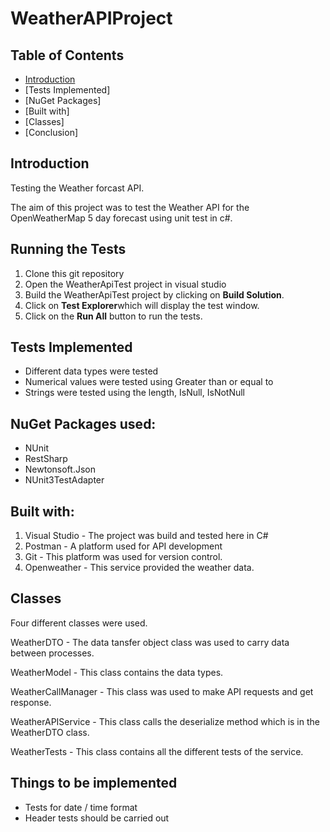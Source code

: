 # WeatherAPIProject

## Table of Contents
* [Introduction](https://github.com/sheelasenga/WeatherAPIProject/)
* [Tests Implemented] 
* [NuGet Packages] 
* [Built with] 
* [Classes] 
* [Conclusion] 


## Introduction
Testing the Weather forcast API.

The aim of this project was to test the Weather API for the OpenWeatherMap 5 day forecast using unit test in c#.

## Running the Tests
1. Clone this git repository
2. Open the WeatherApiTest project in visual studio
3. Build the WeatherApiTest project by clicking on **Build Solution**.
4. Click on **Test Explorer**which will display the test window.
5. Click on the **Run All** button to run the tests.


## Tests Implemented
* Different data types were tested
* Numerical values were tested using Greater than or equal to
* Strings were tested using the length, IsNull, IsNotNull

## NuGet Packages used:
* NUnit
* RestSharp
* Newtonsoft.Json
* NUnit3TestAdapter

## Built with:
1. Visual Studio - The project was build and tested here in C#
2. Postman - A platform used for API development
3. Git - This platform was used for version control.
4. Openweather - This service provided the weather data.

## Classes

Four different classes were used.

WeatherDTO - The data tansfer object class was used to carry data between processes.

WeatherModel - This class contains the data types.

WeatherCallManager - This class was used to make API requests and get response.

WeatherAPIService - This class calls the deserialize method which is in the WeatherDTO class.

WeatherTests - This class contains all the different tests of the service.

## Things to be implemented

* Tests for date / time format
* Header tests should be carried out 
